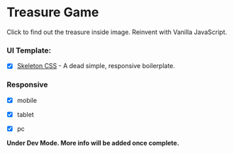 # Treasure Game

Click to find out the treasure inside image. Reinvent with Vanilla JavaScript. 



### UI Template:

- [x] [Skeleton CSS](http://getskeleton.com) - A dead simple, responsive boilerplate.




### Responsive

- [x] mobile
- [x] tablet
- [x] pc



**Under Dev Mode. More info will be added once complete.**

